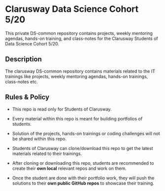 # Clarusway Data Science Cohort 5/20

This private DS-common repository contains projects, weekly mentoring agendas, hands-on training, and class-notes for the Clarusway Students of Data Science Cohort 5/20.

## Description

The clarusway DS-common repository contains materials related to the IT trainings like projects, weekly mentoring agendas, hands-on trainings, class-notes etc. 

## Rules & Policy

- This repo is read only for Students of Clarusway.

- Every material within this repo is meant for building portfolios of students.

- Solution of the projects, hands-on trainings or coding challenges will not be shared within this repo.

- Students of Clarusway can clone/download this repo to get the latest materials related to their trainings.

- After cloning or downloading this repo, students are recommended to create their **own local** relevant repos and work on them.

- Once the student are done with their portfolio work, they will push the solutions to their **own public GitHub repos** to showcase their training.
